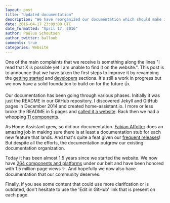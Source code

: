 ```yaml
---
layout: post
title: "Updated documentation"
description: "We have reorganized our documentation which should make it easier to get started and develop for Home Assistant."
date: 2016-04-17 23:09:00 UTC
date_formatted: "April 17, 2016"
author: Paulus Schoutsen
author_twitter: balloob
comments: true
categories: Website
---
```


One of the main complaints that we receive is something along the lines "I read that X is possible yet I am unable to find it on the website.". This post is to announce that we have taken the first steps to improve it by revamping the [getting started] and [developers] sections. It's still a work in progress but we now have a solid foundation to build on for the future 👍.

Our documentation has been going through various phases. Initially it was just the README in our GitHub repository. I discovered Jekyll and GitHub pages in December 2014 and created home-assistant.io. I more or less broke the README in 5 pages and [called it a website]. Back then we had a whopping [11 components](https://github.com/home-assistant/home-assistant.io/blob/86bb2df430ce267ab2123d51592d3f068ae509b5/source/components/index.markdown).

As Home Assistant grew, so did our documentation. [Fabian Affolter](https://github.com/fabaff) does an amazing job in making sure there is at least a documentation stub for each new feature that lands. And that's quite a feat given our [frequent releases](/blog/categories/release-notes/)! But despite all the efforts, the documentation outgrew our existing documentation organization.

Today it has been almost 1.5 years since we started the website. We now have [264 components and platforms] under our belt and have been honored with 1.5 million page views ✨. And hopefully we now also have documentation that our community deserves.

[getting started]: /getting-started/
[developers]: /developers/
[called it a website]: /blog/2014/12/18/website-launched/
[264 components and platforms]: /components/

Finally, if you see some content that could use more clarifcation or is outdated, don't hesitate to use the 'Edit in GitHub' link that is present on each page.
